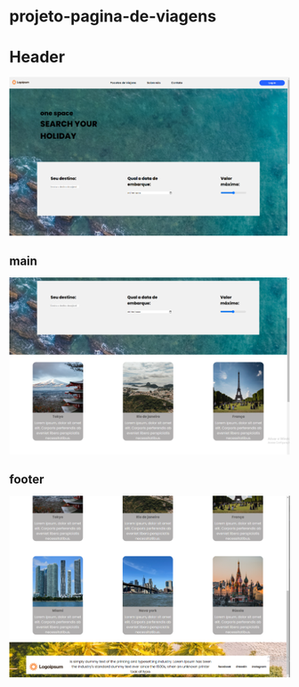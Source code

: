 # projeto-pagina-de-viagens

# Header

<img src="./img/viagem_1.png">
<h2>main</h2>
<img src="./img/viagem_2.png">
<h2>footer</h2>
<img src="./img/viagem_3.png">
